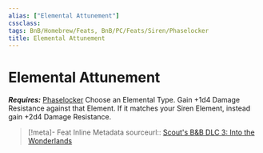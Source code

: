 ```yaml
---
alias: ["Elemental Attunement"]
cssclass: 
tags: BnB/Homebrew/Feats, BnB/PC/Feats/Siren/Phaselocker
title: Elemental Attunement
---
```


# Elemental Attunement
***Requires:*** [Phaselocker](../../../../77-Bunkers-n-Badasses-Sourcebook/Chapter-01-Creating-A-Vault-Hunter/Choosing-A-Class/Siren/Phaselocker.md)
Choose an Elemental Type.
Gain +1d4 Damage Resistance against that Element.
If it matches your Siren Element, instead gain +2d4 Damage Resistance.

> [!meta]- Feat Inline Metadata
> sourceurl:: [Scout's B&B DLC 3: Into the Wonderlands](https://docs.google.com/document/d/1MLOgrWwcLNTnP9PuXrKiLImy7SUh4hXO8arVUAlmdp0/edit)

